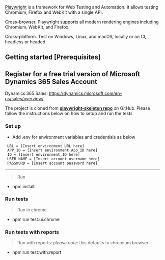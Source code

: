 [Playwright](https://playwright.dev/) is a framework for Web Testing and Automation. It allows testing Chromium, Firefox
and WebKit with a single API.

Cross-browser. Playwright supports all modern rendering engines including Chromium, WebKit, and Firefox.

Cross-platform. Test on Windows, Linux, and macOS, locally or on CI, headless or headed.

## Getting started [Prerequisites]

## Register for a free trial version of Microsoft Dynamics 365 Sales Account

Dynamics 365 Sales: https://dynamics.microsoft.com/en-us/sales/overview/

The project is cloned from [__playwright-skeleton
repo__](https://github.com/KainosSoftwareLtd/fanda-playwright-skeleton.git) on GitHub. Please follow the instructions 
below on how to setup and run the tests


### Set up

* Add .env for environment variables and credentials as below

```
 URL = [Insert environment URL here]
 APP_ID = [Insert environment App_ID here]
 ID = [Insert environment ID here]
 USER_NAME = [Insert account username here]
 PASSWORD = [Insert account password here]

```
***

> Run

* npm install

### Run tests

> Run in chrome

* npm run test:ui:chrome

### Run tests with reports

> Run with reports: *please note:* this defaults to chromium browser

* npm run test:with:report